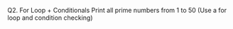 Q2. For Loop + Conditionals
Print all prime numbers from 1 to 50
(Use a for loop and condition checking)
